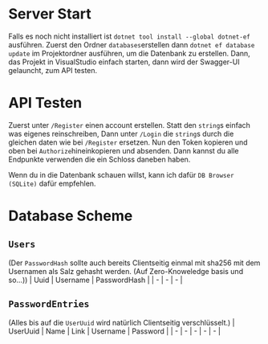 # Server Start
Falls es noch nicht installiert ist `dotnet tool install --global dotnet-ef` ausführen.
Zuerst den Ordner `databases`erstellen dann `dotnet ef database update` im Projektordner ausführen, um die Datenbank zu erstellen.
Dann, das Projekt in VisualStudio einfach starten, dann wird der Swagger-UI gelauncht, zum API testen.

# API Testen
Zuerst unter `/Register` einen account erstellen.
Statt den `string`s einfach was eigenes reinschreiben,
Dann unter `/Login` die `string`s durch die gleichen daten wie bei `/Register` ersetzen.
Nun den Token kopieren und oben bei `Authorize`hineinkopieren und absenden.
Dann kannst du alle Endpunkte verwenden die ein Schloss daneben haben.

Wenn du in die Datenbank schauen willst, kann ich dafür `DB Browser (SQLite)` dafür empfehlen.

# Database Scheme
## `Users`
(Der `PasswordHash` sollte auch bereits Clientseitig einmal mit sha256 mit dem Usernamen als Salz gehasht werden. (Auf Zero-Knoweledge basis und so...))
| Uuid | Username | PasswordHash |
| - | - | - |

## `PasswordEntries`
(Alles bis auf die `UserUuid` wird natürlich Clientseitig verschlüsselt.)
| UserUuid | Name | Link | Username | Password |
| - | - | - | - | - |
